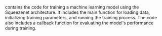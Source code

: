 contains the code for training a machine learning model using the Squeezenet architecture. It includes the main function for loading data, initializing training parameters, and running the training process. The code also includes a callback function for evaluating the model's performance during training.
